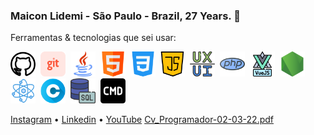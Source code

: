 
### Maicon Lidemi - São Paulo - Brazil, 27 Years. 🌟 

Ferramentas & tecnologias que sei usar:

<div>
 <img src="https://github.com/annderlau/1_All_Icons/blob/main/01_Github/Github_Logo_Black/Github_Logo_2.png" title="Github" alt="Github" width="40" height="40"/>&nbsp;
  <img src="https://github.com/annderlau/1_All_Icons/blob/main/06_Icons_Dev/git/git.png" title="git" alt="git" width="40" height="40"/>&nbsp;
 <img src="https://github.com/annderlau/1_All_Icons/blob/main/06_Icons_Dev/Java/java.png" title="Java" alt="Java" width="40" height="40"/>&nbsp;
 <img src="https://github.com/annderlau/1_All_Icons/blob/main/06_Icons_Dev/html/html.png" title="Html5" alt="Html5" width="40" height="40"/>&nbsp;
 <img src="https://github.com/annderlau/1_All_Icons/blob/main/06_Icons_Dev/css/css-3.png" title="css3" alt="css3" width="40" height="40"/>&nbsp;
 <img src="https://github.com/annderlau/1_All_Icons/blob/main/06_Icons_Dev/javascript/java-script.png" title="javascript" alt="javascript" width="40" height="40"/>&nbsp;
  <img src="https://github.com/annderlau/1_All_Icons/blob/main/06_Icons_Dev/ux_ui/ux.png" title="ux/ui" alt="uxui" width="40" height="40"/>&nbsp;
 <img src="https://github.com/annderlau/1_All_Icons/blob/main/06_Icons_Dev/php/php.png" title="php" alt="php" width="40" height="40"/>&nbsp;
 <img src="https://github.com/annderlau/1_All_Icons/blob/main/06_Icons_Dev/vue/brands.png" title="Vue.js" alt="Vue.js" width="40" height="40"/>&nbsp;
 <img src="https://github.com/annderlau/1_All_Icons/blob/main/06_Icons_Dev/node/node-js.png" title="node.js" alt="node.js" width="40" height="40"/>&nbsp;
 <img src="https://github.com/annderlau/1_All_Icons/blob/main/06_Icons_Dev/react/atom.png" title="react" alt="react" width="40" height="40"/>&nbsp;
 <img src="https://github.com/annderlau/1_All_Icons/blob/main/06_Icons_Dev/c/letter-c.png" title="c" alt="c" width="40" height="40"/>&nbsp;
 <img src="https://github.com/annderlau/1_All_Icons/blob/main/06_Icons_Dev/sql/sql-server.png" title="sql" alt="sql" width="40" height="40"/>&nbsp; 
 <img src="https://github.com/annderlau/1_All_Icons/blob/main/06_Icons_Dev/cmd/command.png" title="CMD" alt="CMD" width="40" height="40"/>&nbsp;
 <!-- <img src="" title="" alt="" width="40" height="40"/>&nbsp; -->
 <p>
</div>
 
 
 [Instagram](https://www.instagram.com/annderlau/) • [Linkedin](https://www.linkedin.com/in/maiconlidemi/) • [YouTube](https://www.youtube.com/channel/UCASWdZVjjDwVDtTXFna1HXg) [Cv_Programador-02-03-22.pdf](https://github.com/annderlau/Annderlau/files/8191996/Cv_Programador-02-03-22.pdf)




